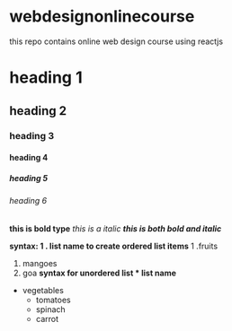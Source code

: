 # webdesignonlinecourse
this repo contains online web design course using reactjs
# heading 1
## heading 2
### heading 3
#### heading 4
##### heading 5
###### heading 6
**this is bold type**
*this is a italic*
***this is both bold and italic***
 
 
 **syntax: 1 . list name to create ordered list items**
1 .fruits
  1. mangoes
  2. goa
**syntax for unordered list * list name**
* vegetables
  * tomatoes
  * spinach
  * carrot
